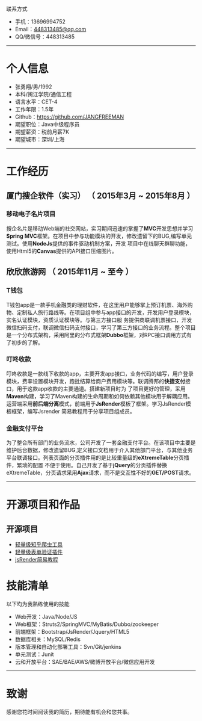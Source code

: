  联系方式

- 手机：13696994752
- Email：448313485@qq.com
- QQ/微信号：448313485

---

# 个人信息

 - 张勇翔/男/1992 
 - 本科/闽江学院/通信工程
 - 语言水平：CET-4
 - 工作年限：1.5年
 - Github：https://github.com/JANGFREEMAN
 - 期望职位：Java中级程序员
 - 期望薪资：税前月薪7K
 - 期望城市：深圳/上海

---

# 工作经历

## 厦门搜企软件（实习） （ 2015年3月 ~ 2015年8月 ）

### 移动电子名片项目 
搜企名片是移动Web端的社交网站，实习期间迅速的掌握了**MVC**开发思想并学习**Spring MVC**框架。在项目中参与功能模块的开发，修改遗留下的BUG,编写单元测试。使用**NodeJs**提供的事件驱动机制方案，开发
项目中在线聊天群聊功能，使用Html5的**Canvas**提供的API接口压缩图片。

 
## 欣欣旅游网 （ 2015年11月 ~ 至今 ）

### T钱包 
T钱包app是一款手机金融类的理财软件，在这里用户能够掌上预订机票、海外购物、定制私人旅行路线等。在项目组中参与app接口的开发，开发用户登录模块，实名认证模块，资质认证模块等。与第三方接口服
务提供商联调机票接口，开发微信扫码支付，联调微信扫码支付接口，学习了第三方接口的业务流程。整个项目是一个分布式架构，采用阿里的分布式框架**Dubbo**框架，对RPC接口调用方式有了初步的了解。

### 叮咚收款 
叮咚收款是一款线下收款的app，主要开发app接口，业务代码的编写，用户登录模块，费率设置模块开发，跑批结算给商户费用模块等。联调腾邦的**快捷支付**接口，用于这款app收款的主要通道。搭建新项目时为
了项目更好的管理，采用**Maven**构建，学习了Maven构建的生命周期和如何依赖其他模块用于解耦应用。运营端采用**前后端分离**模式，前端用于**JsRender**模板了框架。学习JsRender模板框架，编写Jsrender
简易教程用于分享项目组成员。

### 金融支付平台

为了整合所有部门的业务流水，公司开发了一套金融支付平台。在该项目中主要是维护后台数据，修改遗留BUG,定义接口文档用于介入其他部门平台，与其他业务平台联调接口。列表页面的分页插件用的是比较重量级的**eXtremeTable**分页插件，繁琐的配置
不便于使用。自己开发了基于**jQuery**的分页插件替换eXtremeTable，分页请求采用**Ajax**请求，而不是交互性不好的**GET/POST**请求。


---

# 开源项目和作品


## 开源项目

 - [轻量级知乎爬虫工具](https://github.com/JANGFREEMAN/zhihu)
 - [轻量级表单验证插件](https://github.com/JANGFREEMAN/jqueryvalid)
 - [jsRender简易教程](https://github.com/JANGFREEMAN/jsrender)

# 技能清单

以下均为我熟练使用的技能

- Web开发：Java/Node/JS
- Web框架：Struts2/SpringMVC/MyBatis/Dubbo/zookeeper
- 前端框架：Bootstrap/JsRender/Jquery/HTML5
- 数据库相关：MySQL/Redis
- 版本管理和自动化部署工具：Svn/Git/jenkins
- 单元测试：Junit
- 云和开放平台：SAE/BAE/AWS/微博开放平台/微信应用开发


---

# 致谢
感谢您花时间阅读我的简历，期待能有机会和您共事。
